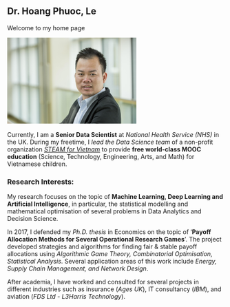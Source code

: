 ## Dr. Hoang Phuoc, Le 

Welcome to my home page

<img src="./images/PhilipLe.jpg" width="300">

Currently, I am a __Senior Data Scientist__ at *National Health Service (NHS)* in the UK. During my freetime, I *lead the Data Science team* of a non-profit organization [*STEAM for Vietnam*](https://steamforvietnam.org/) to provide __free world-class MOOC education__ (Science, Technology, Engineering, Arts, and Math) for Vietnamese children.

### Research Interests:
My research focuses on the topic of **Machine Learning, Deep Learning and Artificial Intelligence**, in particular, the statistical modelling and mathematical optimisation of several problems in Data Analytics and Decision Science.

In 2017, I defended my *Ph.D. thesis* in Economics on the topic of ‘**Payoff Allocation Methods for Several Operational Research Games**’. The project developed strategies and algorithms for finding fair & stable payoff allocations using *Algorithmic Game Theory, Combinatorial Optimisation, Statistical Analysis*. Several application areas of this work include *Energy, Supply Chain Management, and Network Design*.

After academia, I have worked and consulted for several projects in different industries such as insurance (*Ages UK*), IT consultancy (*IBM*), and aviation (*FDS Ltd - L3Harris Technology*).  
